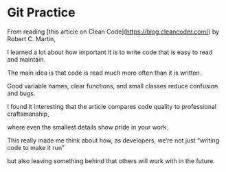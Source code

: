 # Git Practice





From reading \[this article on Clean Code](https://blog.cleancoder.com/) by Robert C. Martin,  

I learned a lot about how important it is to write code that is easy to read and maintain.  



The main idea is that code is read much more often than it is written.  

Good variable names, clear functions, and small classes reduce confusion and bugs.  

I found it interesting that the article compares code quality to professional craftsmanship,  

where even the smallest details show pride in your work.  



This really made me think about how, as developers, we’re not just “writing code to make it run”  

but also leaving something behind that others will work with in the future.



